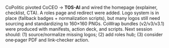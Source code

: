 CoPolitic pivoted CoCEO → **TOS-AI** and wired the homepage (explainer, checklist, CTA). A roles page and redirect were added. Logo system is in place (fallback badges + normalization scripts), but many logos still need sourcing and standardizing to 160×160 PNGs. CoWrap bundles (v2/v3/v3.1) were produced with manifests, action deck, and scripts. Next session should: (1) source/normalize missing logos; (2) add roles hub; (3) consider one‑pager PDF and link‑checker action.

